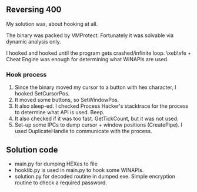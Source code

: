 ## Reversing 400

My solution was, about hooking at all.

The binary was packed by VMProtect.
Fortunately it was solvable via dynamic analysis only.

I hooked and hooked until the program gets crashed/infinite loop.
\xeb\xfe + Cheat Engine was enough for determining what WINAPIs are used.

### Hook process

1. Since the binary moved my cursor to a button with hex character, I hooked SetCursorPos.
1. It moved some buttons, so SetWindowPos.
1. It also sleep-ed. I checked Process Hacker's stacktrace for the process to determine what API is used. Beep.
1. It also checked if it was too fast. GetTickCount, but it was not used.
1. Set-up some IPCs to dump cursor + window positions (CreatePipe). I used DuplicateHandle to communicate with the process.

## Solution code

- main.py for dumping HEXes to file
- hooklib.py is used in main.py to hook some WINAPIs.
- solution.py for decoded routine in dumped exe. Simple encryption routine to check a required password.